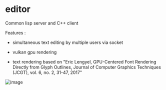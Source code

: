 # editor
Common lisp server and C++ client

Features :
* simultaneous text editing by multiple users via socket
* vulkan gpu rendering

* text rendering based on "Eric Lengyel, GPU-Centered Font Rendering Directly from Glyph Outlines, Journal of Computer Graphics Techniques (JCGT), vol. 6, no. 2, 31-47, 2017"
  
![image](https://github.com/chae1/editor/assets/29856486/b82f3a33-1fa1-4c5d-ad58-74c307da10e3)
